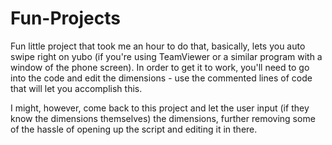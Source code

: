 # Fun-Projects
Fun little project that took me an hour to do that, basically, 
lets you auto swipe right on yubo (if you're using TeamViewer or a similar program with a window of the phone screen). 
In order to get it to work, you'll need to go into the code and edit the dimensions - use the commented lines of code that will let you 
accomplish this.

I might, however, come back to this project and let the user input (if they know the dimensions themselves) the dimensions, 
further removing some of the hassle of opening up the script and editing it in there.
